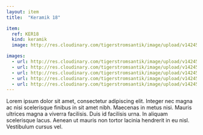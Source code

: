 ```yaml
---
layout: item
title:  "Keramik 18"

item:
  ref: KER18
  kind: keramik
  image: http://res.cloudinary.com/tigerstromsantik/image/upload/v1424550896/keramik/Keramik_163.jpg

images:
  - url: http://res.cloudinary.com/tigerstromsantik/image/upload/v1424550896/keramik/Keramik_164.jpg
  - url: http://res.cloudinary.com/tigerstromsantik/image/upload/v1424550896/keramik/Keramik_165.jpg
  - url: http://res.cloudinary.com/tigerstromsantik/image/upload/v1424550896/keramik/Keramik_166.jpg
  - url: http://res.cloudinary.com/tigerstromsantik/image/upload/v1424550896/keramik/Keramik_167.jpg
  - url: http://res.cloudinary.com/tigerstromsantik/image/upload/v1424550896/keramik/Keramik_168.jpg
---
```


Lorem ipsum dolor sit amet, consectetur adipiscing elit. Integer nec magna ac nisi scelerisque finibus in sit amet nibh. Maecenas in metus nisi. Mauris ultrices magna a viverra facilisis. Duis id facilisis urna. In aliquam scelerisque lacus. Aenean ut mauris non tortor lacinia hendrerit in eu nisl. Vestibulum cursus vel.
